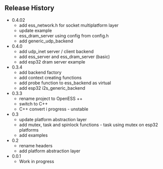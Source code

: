 
## Release History
* 0.4.02
  - add ess_network.h for socket multiplatform layer
  - update example
  - ess_dram_server using config from config.h
  - add generic_udp_backend
* 0.4.0
  - add udp_inet server / client backend
  - add ess_server and ess_dram_server (basic)
  - add esp32 dram server example
* 0.3.4
  - add backend factory
  - add context creating functions
  - add probe function to ess_backend as virtual
  - add esp32 i2s_generic_backend
* 0.3.3
  - rename project to OpenESS ++
  - switch to C++
  - C++ convert i progress - unstable
* 0.3
  - update platform abstraction layer
  - add mutex, task and spinlock functions - task using mutex on esp32 platforms
  - add examples
* 0.2
  - rename headers
  - add platform abstraction layer
* 0.0.1
  - Work in progress
